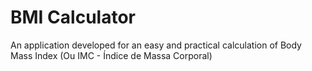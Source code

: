 # BMI Calculator
An application developed for an easy and practical calculation of Body Mass Index (Ou IMC - Índice de Massa Corporal)